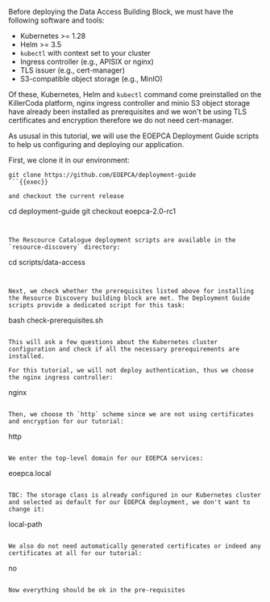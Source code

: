Before deploying the Data Access Building Block, we must have the following software and tools:
- Kubernetes >= 1.28
- Helm >= 3.5
- `kubectl` with context set to your cluster
- Ingress controller (e.g., APISIX or nginx)
- TLS issuer (e.g., cert-manager)
- S3-compatible object storage (e.g., MinIO)

Of these, Kubernetes, Helm and `kubectl` command come preinstalled on the KillerCoda platform, nginx ingress controller and minio S3 object storage have already been installed as prerequisites and we won't be using TLS certificates and encryption therefore we do not need cert-manager.

As ususal in this tutorial, we will use the EOEPCA Deployment Guide scripts to help us configuring and deploying our application. 

First, we clone it in our environment:

```
git clone https://github.com/EOEPCA/deployment-guide
```{{exec}}

and checkout the current release

```
cd deployment-guide
git checkout eoepca-2.0-rc1
```{{exec}}


The Rescource Catalogue deployment scripts are available in the `resource-discovery` directory:
```
cd scripts/data-access
```{{exec}}


Next, we check whether the prerequisites listed above for installing the Resource Discovery building block are met. The Deployment Guide scripts provide a dedicated script for this task:
```
bash check-prerequisites.sh
```{{exec}}

This will ask a few questions about the Kubernetes cluster configuration and check if all the necessary prerequirements are installed. 

For this tutorial, we will not deploy authentication, thus we choose the nginx ingress controller:
```
nginx
```{{exec}}

Then, we choose th `http` scheme since we are not using certificates and encryption for our tutorial:
```
http
```{{exec}}

We enter the top-level domain for our EOEPCA services:
```
eoepca.local
```{{exec}}

TBC: The storage class is already configured in our Kubernetes cluster and selected as default for our EOEPCA deployment, we don't want to change it:

```
local-path
```{{exec}}

We also do not need automatically generated certificates or indeed any certificates at all for our tutorial:
```
no
```{{exec}}

Now everything should be ok in the pre-requisites
